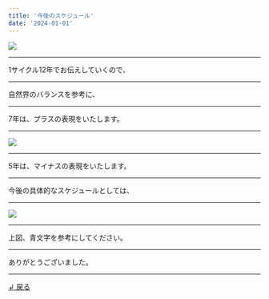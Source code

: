 ```yaml
---
title: '今後のスケジュール'
date: '2024-01-01'
---
```

![](/images/0-1.jpg)
***
1サイクル12年でお伝えしていくので、
***
自然界のバランスを参考に、
***
7年は、プラスの表現をいたします。
***
![](/images/0-1_.jpg)
***
5年は、マイナスの表現をいたします。
***
今後の具体的なスケジュールとしては、
***
![](/images/0-1__.jpg)
***
上図、青文字を参考にしてください。
***
ありがとうございました。
***
[ ↲ 戻る ](https://01234567890.thebase.in/about)
